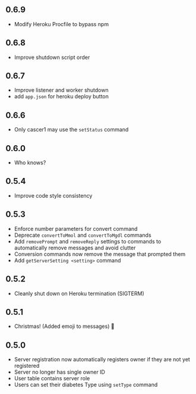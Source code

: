 ## 0.6.9

* Modify Heroku Procfile to bypass npm

## 0.6.8

* Improve shutdown script order

## 0.6.7

* Improve listener and worker shutdown
* add `app.json` for heroku deploy button

## 0.6.6

* Only cascer1 may use the `setStatus` command

## 0.6.0

* Who knows?

## 0.5.4

* Improve code style consistency

## 0.5.3

* Enforce number parameters for convert command
* Deprecate `convertToMmol` and `convertToMgdl` commands
* Add `removePrompt` and `removeReply` settings to commands to automatically remove messages and avoid clutter
* Conversion commands now remove the message that prompted them
* Add `getServerSetting <setting>` command

## 0.5.2

* Cleanly shut down on Heroku termination (SIGTERM)

## 0.5.1

* Christmas! (Added emoji to messages) :santa:

## 0.5.0

* Server registration now automatically registers owner if they are not yet registered
* Server no longer has single owner ID
* User table contains server role
* Users can set their diabetes Type using `setType` command
